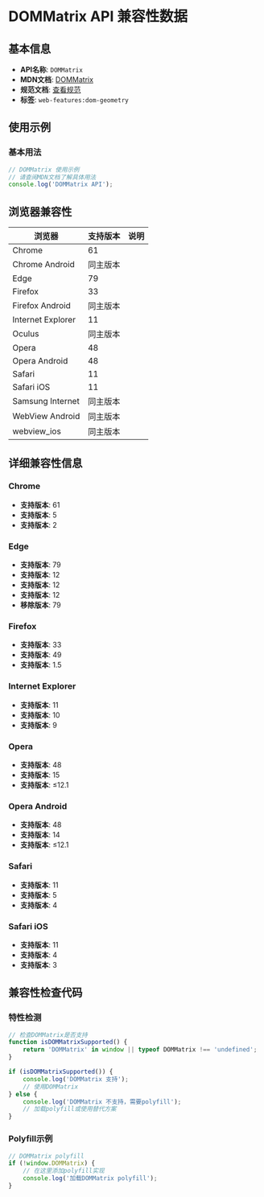 # DOMMatrix API 兼容性数据

## 基本信息

- **API名称**: `DOMMatrix`
- **MDN文档**: [DOMMatrix](https://developer.mozilla.org/docs/Web/API/DOMMatrix)
- **规范文档**: [查看规范](https://drafts.fxtf.org/geometry/#DOMMatrix)
- **标签**: `web-features:dom-geometry`

## 使用示例

### 基本用法

```javascript
// DOMMatrix 使用示例
// 请查阅MDN文档了解具体用法
console.log('DOMMatrix API');
```

## 浏览器兼容性

| 浏览器 | 支持版本 | 说明 |
|--------|----------|------|
| Chrome | 61 |  |
| Chrome Android | 同主版本 |  |
| Edge | 79 |  |
| Firefox | 33 |  |
| Firefox Android | 同主版本 |  |
| Internet Explorer | 11 |  |
| Oculus | 同主版本 |  |
| Opera | 48 |  |
| Opera Android | 48 |  |
| Safari | 11 |  |
| Safari iOS | 11 |  |
| Samsung Internet | 同主版本 |  |
| WebView Android | 同主版本 |  |
| webview_ios | 同主版本 |  |

## 详细兼容性信息

### Chrome

- **支持版本**: 61
- **支持版本**: 5
- **支持版本**: 2

### Edge

- **支持版本**: 79
- **支持版本**: 12
- **支持版本**: 12
- **支持版本**: 12
- **移除版本**: 79

### Firefox

- **支持版本**: 33
- **支持版本**: 49
- **支持版本**: 1.5

### Internet Explorer

- **支持版本**: 11
- **支持版本**: 10
- **支持版本**: 9

### Opera

- **支持版本**: 48
- **支持版本**: 15
- **支持版本**: ≤12.1

### Opera Android

- **支持版本**: 48
- **支持版本**: 14
- **支持版本**: ≤12.1

### Safari

- **支持版本**: 11
- **支持版本**: 5
- **支持版本**: 4

### Safari iOS

- **支持版本**: 11
- **支持版本**: 4
- **支持版本**: 3

## 兼容性检查代码

### 特性检测

```javascript
// 检查DOMMatrix是否支持
function isDOMMatrixSupported() {
    return 'DOMMatrix' in window || typeof DOMMatrix !== 'undefined';
}

if (isDOMMatrixSupported()) {
    console.log('DOMMatrix 支持');
    // 使用DOMMatrix
} else {
    console.log('DOMMatrix 不支持，需要polyfill');
    // 加载polyfill或使用替代方案
}
```

### Polyfill示例

```javascript
// DOMMatrix polyfill
if (!window.DOMMatrix) {
    // 在这里添加polyfill实现
    console.log('加载DOMMatrix polyfill');
}
```

